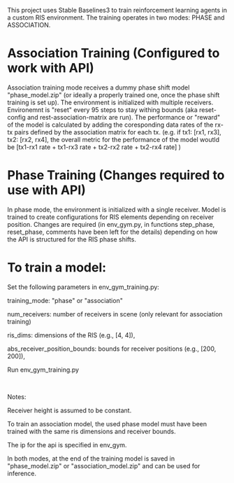 This project uses Stable Baselines3 to train reinforcement learning agents in a custom RIS environment. The training operates in two modes: PHASE and ASSOCIATION.


# **Association Training** (Configured to work with API)

Association training mode receives a dummy phase shift model "phase_model.zip" (or ideally a properly trained one, once the phase shift training is set up). The environment is initialized with multiple receivers. Environemnt is "reset" every 95 steps to stay withing bounds (aka reset-config and rest-association-matrix are run). The performance or "reward" of the model is calculated by adding the coresponding data rates of the rx-tx pairs defined by the association matrix for each tx. (e.g. if tx1: [rx1, rx3], tx2: [rx2, rx4], the overall metric for the performance of the model woutld be [tx1-rx1 rate + tx1-rx3 rate + tx2-rx2 rate + tx2-rx4 rate] )


# **Phase Training** (Changes required to use with API)

In phase mode, the environment is initialized with a single receiver. Model is trained to create configurations for RIS elements depending on receiver position. Changes are required (in env_gym.py, in functions step_phase, reset_phase, comments have been left for the details) depending on how the API is structured for the RIS phase shifts.



# To train a model: 

Set the following parameters in env_gym_training.py:

training_mode: "phase" or "association"

num_receivers: number of receivers in scene (only relevant for association training)

ris_dims: dimensions of the RIS (e.g., [4, 4]),

abs_receiver_position_bounds: bounds for receiver positions (e.g., [200, 200]), 


Run env_gym_training.py



$~~~~~~~~~~~$
$~~~~~~~~~~~$
$~~~~~~~~~~~$

Notes: 

Receiver height is assumed to be constant.

To train an association model, the used phase model must have
been trained with the same ris dimensions and receiver bounds.
        
The ip for the api is specified in env_gym.
        
In both modes, at the end of the training model is saved
in "phase_model.zip" or "association_model.zip" and can be used for inference.




   



